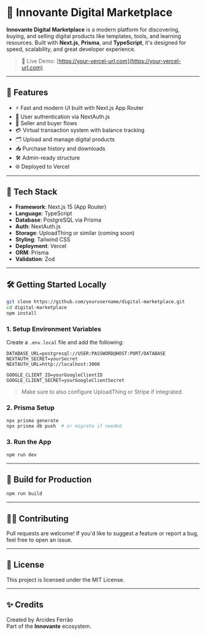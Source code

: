 # 🛒 Innovante Digital Marketplace

**Innovante Digital Marketplace** is a modern platform for discovering, buying, and selling digital products like templates, tools, and learning resources. Built with **Next.js**, **Prisma**, and **TypeScript**, it's designed for speed, scalability, and great developer experience.

> 🔗 Live Demo: [https://your-vercel-url.com](https://your-vercel-url.com)

---

## 🚀 Features

- ⚡️ Fast and modern UI built with Next.js App Router
- 🔐 User authentication via NextAuth.js
- 🧾 Seller and buyer flows
- 💳 Virtual transaction system with balance tracking
- 🗂 Upload and manage digital products
- 📥 Purchase history and downloads
- 🛠 Admin-ready structure
- 🌐 Deployed to Vercel

---

## 🧱 Tech Stack

- **Framework**: Next.js 15 (App Router)
- **Language**: TypeScript
- **Database**: PostgreSQL via Prisma
- **Auth**: NextAuth.js
- **Storage**: UploadThing or similar (coming soon)
- **Styling**: Tailwind CSS
- **Deployment**: Vercel
- **ORM**: Prisma
- **Validation**: Zod

---

## 🛠 Getting Started Locally

```bash
git clone https://github.com/yourusername/digital-marketplace.git
cd digital-marketplace
npm install
```

### 1. Setup Environment Variables

Create a `.env.local` file and add the following:

```env
DATABASE_URL=postgresql://USER:PASSWORD@HOST:PORT/DATABASE
NEXTAUTH_SECRET=yourSecret
NEXTAUTH_URL=http://localhost:3000

GOOGLE_CLIENT_ID=yourGoogleClientID
GOOGLE_CLIENT_SECRET=yourGoogleClientSecret
```

> Make sure to also configure UploadThing or Stripe if integrated.

### 2. Prisma Setup

```bash
npx prisma generate
npx prisma db push  # or migrate if needed
```

### 3. Run the App

```bash
npm run dev
```

---

## 🧪 Build for Production

```bash
npm run build
```

---

## 🧑‍💻 Contributing

Pull requests are welcome! If you'd like to suggest a feature or report a bug, feel free to open an issue.

---

## 📄 License

This project is licensed under the MIT License.

---

## ✨ Credits

Created by Arcides Ferrão  
Part of the **Innovante** ecosystem.

